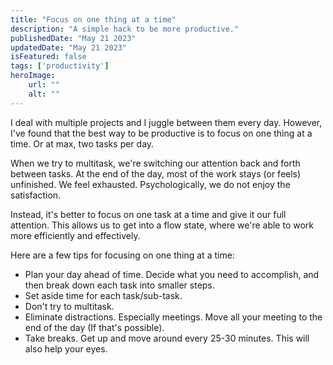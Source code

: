 ```yaml
---
title: "Focus on one thing at a time"
description: "A simple hack to be more productive."
publishedDate: "May 21 2023"
updatedDate: "May 21 2023"
isFeatured: false
tags: ['productivity']
heroImage:
    url: ""
    alt: ""
---
```


I deal with multiple projects and I juggle between them every day. However, I've found that the best way to be productive is to focus on one thing at a time. Or at max, two tasks per day.

When we try to multitask, we're switching our attention back and forth between tasks. At the end of the day, most of the work stays (or feels) unfinished. We feel exhausted. Psychologically, we do not enjoy the satisfaction.

Instead, it's better to focus on one task at a time and give it our full attention. This allows us to get into a flow state, where we're able to work more efficiently and effectively.

Here are a few tips for focusing on one thing at a time:

- Plan your day ahead of time. Decide what you need to accomplish, and then break down each task into smaller steps.
- Set aside time for each task/sub-task. 
- Don't try to multitask.
- Eliminate distractions. Especially meetings. Move all your meeting to the end of the day (If that's possible).
- Take breaks. Get up and move around every 25-30 minutes. This will also help your eyes.
